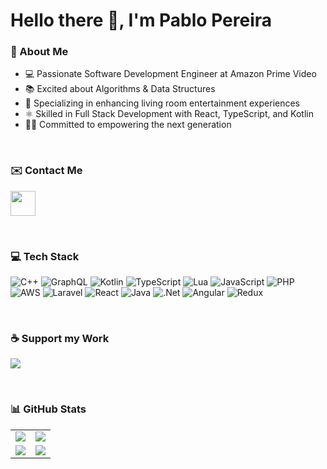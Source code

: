 # Hello there 👋, I'm Pablo Pereira

### 💫 About Me
- 💻 Passionate Software Development Engineer at Amazon Prime Video
- 📚 Excited about Algorithms & Data Structures
- 🌱 Specializing in enhancing living room entertainment experiences
- ⚛️ Skilled in Full Stack Development with React, TypeScript, and Kotlin
- 🧑‍🏫 Committed to empowering the next generation

<br/>

### ✉️ Contact Me
<a href="https://www.linkedin.com/in/pablocpm1/"><img src="https://www.vectorlogo.zone/logos/linkedin/linkedin-icon.svg" width="40" height="40"/></a>

<br/>

### 💻 Tech Stack 

![C++](https://img.shields.io/badge/c++-%2300599C.svg?style=for-the-badge&logo=c%2B%2B&logoColor=white) ![GraphQL](https://img.shields.io/badge/-GraphQL-E10098?style=for-the-badge&logo=graphql&logoColor=white) ![Kotlin](https://img.shields.io/badge/kotlin-%230095D5.svg?style=for-the-badge&logo=kotlin&logoColor=white) ![TypeScript](https://img.shields.io/badge/typescript-%23007ACC.svg?style=for-the-badge&logo=typescript&logoColor=white) ![Lua](https://img.shields.io/badge/lua-%232C2D72.svg?style=for-the-badge&logo=lua&logoColor=white) ![JavaScript](https://img.shields.io/badge/javascript-%23323330.svg?style=for-the-badge&logo=javascript&logoColor=%23F7DF1E) ![PHP](https://img.shields.io/badge/php-%23777BB4.svg?style=for-the-badge&logo=php&logoColor=white) ![AWS](https://img.shields.io/badge/AWS-%23FF9900.svg?style=for-the-badge&logo=amazon-aws&logoColor=white) ![Laravel](https://img.shields.io/badge/laravel-%23FF2D20.svg?style=for-the-badge&logo=laravel&logoColor=white) ![React](https://img.shields.io/badge/react-%2320232a.svg?style=for-the-badge&logo=react&logoColor=%2361DAFB) ![Java](https://img.shields.io/badge/java-%23ED8B00.svg?style=for-the-badge&logo=java&logoColor=white) ![.Net](https://img.shields.io/badge/.NET-5C2D91?style=for-the-badge&logo=.net&logoColor=white) ![Angular](https://img.shields.io/badge/angular-%23DD0031.svg?style=for-the-badge&logo=angular&logoColor=white) ![Redux](https://img.shields.io/badge/redux-%23593d88.svg?style=for-the-badge&logo=redux&logoColor=white)

<br/>

### ☕ Support my Work

<a href="https://www.buymeacoffee.com/pabloswe"><img src="https://www.vectorlogo.zone/logos/buymeacoffee/buymeacoffee-official.svg"/></a>

<br/>

### 📊 GitHub Stats

<table>
    <tr>
        <td>
            <img src="https://github-profile-trophy.vercel.app/?username=pabloswe&row=3&column=4&no-bg=true"/>
        </td>
        <td>
            <img src="https://github-readme-streak-stats.herokuapp.com/?user=pabloswe"/>
        </td> 
    </tr>
    <tr>
        <td>
            <img src="https://github-readme-stats.vercel.app/api?username=pabloswe&count_private=true&show_icons=true&theme=tokyonight"/>
        </td>
        <td>
            <img src="https://github-readme-stats.vercel.app/api/top-langs/?username=pabloswe&langs_count=10&layout=compact"/>
        </td>
    </tr>
</table>
